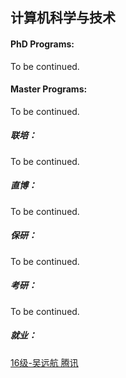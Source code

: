 ## 计算机科学与技术

#### PhD Programs:

To be continued.

#### Master Programs:

To be continued.

##### 联培：

To be continued.

##### 直博：

To be continued.

##### 保研：

To be continued.

##### 考研：

To be continued.

##### 就业：

[16级-吴远航 腾讯](个人申请总结/计算机科学与工程系/16吴远航.md)

